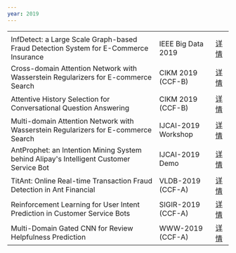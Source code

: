 ```yaml
---
year: 2019
---
```


<table class="publication-table">
  <tbody>
    <tr class="publication-table-first-row">
      <td class="col-md-8"></td>
      <td class="col-md-3"></td>
      <td class="col-md-1"></td>
    </tr>
    <tr>
      <td>InfDetect: a Large Scale Graph-based Fraud Detection System for E-Commerce Insurance</td>
      <td>IEEE Big Data 2019</td>
      <td><a href="#">详情</a></td>
    </tr>
    <tr>
      <td>Cross-domain Attention Network with Wasserstein Regularizers for E-commerce Search</td>
      <td>CIKM 2019 (CCF-B)</td>
      <td><a href="#">详情</a></td>
    </tr>
    <tr>
      <td>Attentive History Selection for Conversational Question Answering</td>
      <td>CIKM 2019 (CCF-B)</td>
      <td><a href="#">详情</a></td>
    </tr>
    <tr>
      <td>Multi-domain Attention Network with Wasserstein Regularizers for E-commerce Search</td>
      <td>IJCAI-2019 Workshop</td>
      <td><a href="#">详情</a></td>
    </tr>
    <tr>
      <td>AntProphet: an Intention Mining System behind Alipay's Intelligent Customer Service Bot</td>
      <td>IJCAI-2019 Demo</td>
      <td><a href="#">详情</a></td>
    </tr>
    <tr>
      <td>TitAnt: Online Real-time Transaction Fraud Detection in Ant Financial</td>
      <td>VLDB-2019 (CCF-A)</td>
      <td><a href="#">详情</a></td>
    </tr>
    <tr>
      <td>Reinforcement Learning for User Intent Prediction in Customer Service Bots</td>
      <td>SIGIR-2019 (CCF-A)</td>
      <td><a href="#">详情</a></td>
    </tr>
    <tr>
      <td>Multi-Domain Gated CNN for Review Helpfulness Prediction</td>
      <td>WWW-2019 (CCF-A)</td>
      <td><a href="#">详情</a></td>
    </tr>
  </tbody>
</table>
